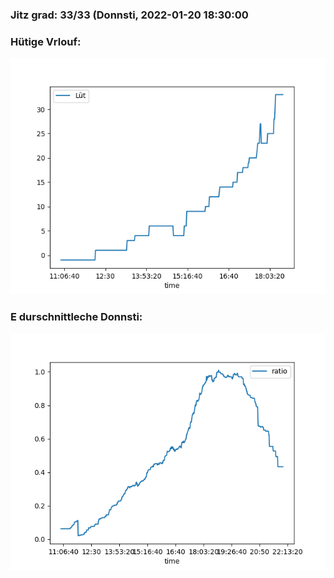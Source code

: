 ### Jitz grad: 33/33 (Donnsti, 2022-01-20 18:30:00

### Hütige Vrlouf:
![Graph](Today.png)

### E durschnittleche Donnsti:
![Graph](Donnsti.png)